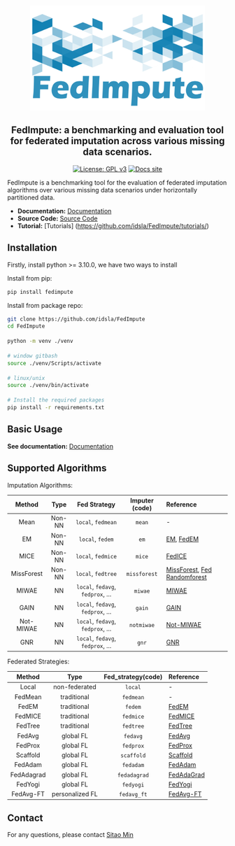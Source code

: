 <p align="center"><img src="docs/icon.jpg" width="400" height="240"></p>
<h2 align='center'> FedImpute: a benchmarking and evaluation tool for federated imputation across various missing data scenarios. </h2>

<div align="center">
    
[![License: GPL v3](https://img.shields.io/badge/License-GPLv3-blue.svg)](https://www.gnu.org/licenses/gpl-3.0)
[![Docs site](https://img.shields.io/badge/docs-GitHub_Pages-blue)](https://idsla.github.io/FedImpute/)

</div>

FedImpute is a benchmarking tool for the evaluation of federated imputation algorithms over various missing data scenarios under horizontally partitioned data.

- **Documentation:** [Documentation](https://idsla.github.io/FedImpute/)
- **Source Code:** [Source Code](https://github.com/idsla/FedImpute/)
- **Tutorial:** [Tutorials] (https://github.com/idsla/FedImpute/tutorials/)

## Installation
Firstly, install python >= 3.10.0, we have two ways to install

Install from pip:
```bash
pip install fedimpute
```

Install from package repo:
```bash
git clone https://github.com/idsla/FedImpute
cd FedImpute

python -m venv ./venv

# window gitbash
source ./venv/Scripts/activate

# linux/unix
source ./venv/bin/activate

# Install the required packages
pip install -r requirements.txt
```
## Basic Usage

**See documentation:** [Documentation](https://idsla.github.io/FedImpute/)

## Supported Algorithms

Imputation Algorithms:

|     Method     |     Type      |               Fed Strategy               |  Imputer (code)  | Reference                                                                                                                                                                                   |
|:--------------:|:-------------:|:----------------------------------------:|:----------------:|:--------------------------------------------------------------------------------------------------------------------------------------------------------------------------------------------|
|    Mean    |    Non-NN     |                    `local`, `fedmean`                     |    `mean`    | -                                                                                                                                                                                           |
|     EM     |    Non-NN     |                    `local`, `fedem`                     |     `em`     | [EM](https://github.com/vanderschaarlab/hyperimpute/blob/main/src/hyperimpute/plugins/imputers/plugin_EM.py), [FedEM](https://arxiv.org/abs/2108.10252)                                     |
|    MICE     |    Non-NN     |                  `local`, `fedmice`                     |    `mice`     | [FedICE](https://pubmed.ncbi.nlm.nih.gov/33122624/)                                                                                                                                         |
| MissForest |    Non-NN     |       `local`, `fedtree`                    | `missforest` | [MissForest](https://github.com/vanderschaarlab/hyperimpute/blob/main/src/hyperimpute/plugins/imputers/plugin_missforest.py), [Fed Randomforest](https://pubmed.ncbi.nlm.nih.gov/35139148/) |
|     MIWAE      |      NN       |    `local`, `fedavg`, `fedprox`, ...    |     `miwae`      | [MIWAE](https://github.com/vanderschaarlab/hyperimpute/blob/main/src/hyperimpute/plugins/imputers/plugin_miwae.py)                                                                          |
|      GAIN      |      NN       |     `local`, `fedavg`, `fedprox`, ...     |      `gain`      | [GAIN](https://github.com/vanderschaarlab/hyperimpute/blob/main/src/hyperimpute/plugins/imputers/plugin_gain.py)                                                                            |
|     Not-MIWAE      |      NN       |     `local`, `fedavg`, `fedprox`, ...     |     `notmiwae`      | [Not-MIWAE](https://arxiv.org/abs/2006.12871)
|     GNR      |      NN       |     `local`, `fedavg`, `fedprox`, ...     |     `gnr`      | [GNR](https://dl.acm.org/doi/abs/10.1145/3583780.3614835?casa_token=o8dv16sHJcMAAAAA:aAIvug_7cp9oUJSB7ZfTvzUksPyuP6Jbcl3TlHsvXXGEwIe4AbQuHCTlxXZtjDKlymfO30n2o-E9iw)

Federated Strategies:

|   Method   |      Type       | Fed_strategy(code) | Reference      |
|:----------:|:---------------:|:------------------:|:---------------|
|   Local   |    non-federated    |      `local`      | -     |
|   FedMean   |    traditional    |      `fedmean`      | -     |
|   FedEM   |    traditional    |      `fedem`      | [FedEM]()     |
|   FedMICE   |    traditional    |      `fedmice`      | [FedMICE]()     |
|   FedTree   |    traditional    |      `fedtree`      | [FedTree]()     |
|   FedAvg   |    global FL    |      `fedavg`      | [FedAvg](https://arxiv.org/pdf/1602.05629)     |
|  FedProx   |    global FL    |     `fedprox`      | [FedProx](https://arxiv.org/pdf/1812.06127)    |
|  Scaffold  |    global FL    |     `scaffold`     | [Scaffold](https://arxiv.org/pdf/1910.06378)   |
|  FedAdam   |    global FL    |     `fedadam`      | [FedAdam](https://arxiv.org/pdf/2003.00295)    |
| FedAdagrad |    global FL    |    `fedadagrad`    | [FedAdaGrad](https://arxiv.org/pdf/2003.00295) |
|  FedYogi   |    global FL    |     `fedyogi`      | [FedYogi](https://arxiv.org/pdf/2003.00295)    |
| FedAvg-FT  | personalized FL |    `fedavg_ft`     | [FedAvg-FT]()  |


## Contact
For any questions, please contact [Sitao Min](mailto:sm2370@rutgers.edu)
